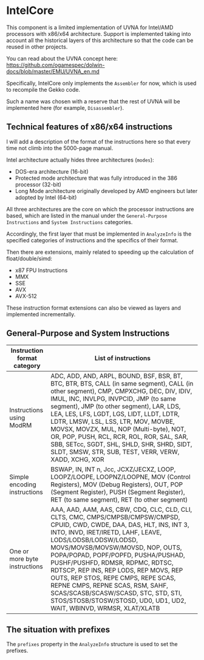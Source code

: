 # IntelCore

This component is a limited implementation of UVNA for Intel/AMD processors with x86/x64 architecture.
Support is implemented taking into account all the historical layers of this architecture so that the code can be reused in other projects. 

You can read about the UVNA concept here: https://github.com/ogamespec/dolwin-docs/blob/master/EMU/UVNA_en.md

Specifically, IntelCore only implements the `Assembler` for now, which is used to recompile the Gekko code.

Such a name was chosen with a reserve that the rest of UVNA will be implemented here (for example, `Disassembler`). 

## Technical features of x86/x64 instructions

I will add a description of the format of the instructions here so that every time not climb into the 5000-page manual.

Intel architecture actually hides three architectures (`modes`):
- DOS-era architecture (16-bit)
- Protected mode architecture that was fully introduced in the 386 processor (32-bit)
- Long Mode architecture originally developed by AMD engineers but later adopted by Intel (64-bit)

All three architectures are the core on which the processor instructions are based, which are listed in the manual under the `General-Purpose Instructions` and `System Instructions` categories.

Accordingly, the first layer that must be implemented in `AnalyzeInfo` is the specified categories of instructions and the specifics of their format.

Then there are extensions, mainly related to speeding up the calculation of float/double/simd:
- x87 FPU Instructions
- MMX
- SSE
- AVX
- AVX-512

These instruction format extensions can also be viewed as layers and implemented incrementally.

## General-Purpose and System Instructions

|Instruction format category |List of instructions |
|---|---|
|Instructions using ModRM |ADC, ADD, AND, ARPL, BOUND, BSF, BSR, BT, BTC, BTR, BTS, CALL (in same segment), CALL (in other segment), CMP, CMPXCHG, DEC, DIV, IDIV, IMUL, INC, INVLPG, INVPCID, JMP (to same segment), JMP (to other segment), LAR, LDS, LEA, LES, LFS, LGDT, LGS, LIDT, LLDT, LDTR, LDTR, LMSW, LSL, LSS, LTR, MOV, MOVBE, MOVSX, MOVZX, MUL, NOP (Multi-byte), NOT, OR, POP, PUSH, RCL, RCR, ROL, ROR, SAL, SAR, SBB, SETcc, SGDT, SHL, SHLD, SHR, SHRD, SIDT, SLDT, SMSW, STR, SUB, TEST, VERR, VERW, XADD, XCHG, XOR|
|Simple encoding instructions|BSWAP, IN, INT n, Jcc, JCXZ/JECXZ, LOOP, LOOPZ/LOOPE, LOOPNZ/LOOPNE, MOV (Control Registers), MOV (Debug Registers), OUT, POP (Segment Register), PUSH (Segment Register), RET (to same segment), RET (to other segment)|
|One or more byte instructions|AAA, AAD, AAM, AAS, CBW, CDQ, CLC, CLD, CLI, CLTS, CMC, CMPS/CMPSB/CMPSW/CMPSD, CPUID, CWD, CWDE, DAA, DAS, HLT, INS, INT 3, INTO, INVD, IRET/IRETD, LAHF, LEAVE, LODS/LODSB/LODSW/LODSD, MOVS/MOVSB/MOVSW/MOVSD, NOP, OUTS, POPA/POPAD, POPF/POPFD, PUSHA/PUSHAD, PUSHF/PUSHFD, RDMSR, RDPMC, RDTSC, RDTSCP, REP INS, REP LODS, REP MOVS, REP OUTS, REP STOS, REPE CMPS, REPE SCAS, REPNE CMPS, REPNE SCAS, RSM, SAHF, SCAS/SCASB/SCASW/SCASD, STC, STD, STI, STOS/STOSB/STOSW/STOSD, UD0, UD1, UD2, WAIT, WBINVD, WRMSR, XLAT/XLATB|

## The situation with prefixes

The `prefixes` property in the `AnalyzeInfo` structure is used to set the prefixes.
